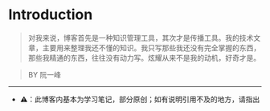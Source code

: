 # Introduction

> 对我来说，博客首先是一种知识管理工具，其次才是传播工具。我的技术文章，主要用来整理我还不懂的知识。我只写那些我还没有完全掌握的东西，那些我精通的东西，往往没有动力写。炫耀从来不是我的动机，好奇才是。

> BY 阮一峰



---

* ⚠️：此博客内基本为学习笔记，部分原创；如有说明引用不及的地方，请指出